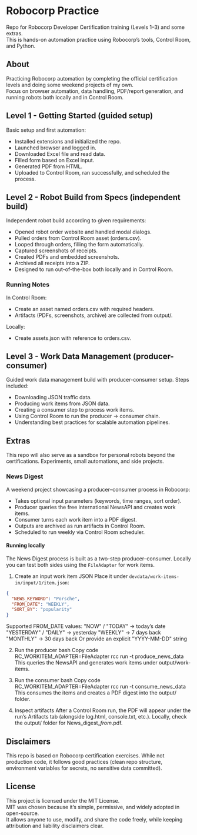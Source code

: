 # Robocorp Practice
Repo for Robocorp Developer Certification training (Levels 1–3) and some extras.  
This is hands-on automation practice using Robocorp’s tools, Control Room, and Python.

## About
Practicing Robocorp automation by completing the official certification levels and doing some weekend projects of my own.  
Focus on browser automation, data handling, PDF/report generation, and running robots both locally and in Control Room.

## Level 1 - Getting Started (guided setup)
Basic setup and first automation:
- Installed extensions and initialized the repo.
- Launched browser and logged in.
- Downloaded Excel file and read data.
- Filled form based on Excel input.
- Generated PDF from HTML.
- Uploaded to Control Room, ran successfully, and scheduled the process.

## Level 2 - Robot Build from Specs (independent build)
Independent robot build according to given requirements:
- Opened robot order website and handled modal dialogs.
- Pulled orders from Control Room asset (orders.csv).
- Looped through orders, filling the form automatically.
- Captured screenshots of receipts.
- Created PDFs and embedded screenshots.
- Archived all receipts into a ZIP.
- Designed to run out-of-the-box both locally and in Control Room.

### Running Notes
In Control Room:
- Create an asset named orders.csv with required headers.
- Artifacts (PDFs, screenshots, archive) are collected from output/.

Locally:
- Create assets.json with reference to orders.csv.

## Level 3 - Work Data Management (producer-consumer)
Guided work data management build with producer-consumer setup.
Steps included:
- Downloading JSON traffic data.
- Producing work items from JSON data.
- Creating a consumer step to process work items.
- Using Control Room to run the producer → consumer chain.
- Understanding best practices for scalable automation pipelines.

## Extras
This repo will also serve as a sandbox for personal robots beyond the certifications. Experiments, small automations, and side projects.

### News Digest
A weekend project showcasing a producer–consumer process in Robocorp:

- Takes optional input parameters (keywords, time ranges, sort order).
- Producer queries the free international NewsAPI and creates work items.
- Consumer turns each work item into a PDF digest.
- Outputs are archived as run artifacts in Control Room.
- Scheduled to run weekly via Control Room scheduler.

#### Running locally
The News Digest process is built as a two-step producer–consumer. Locally you can test both sides using the `FileAdapter` for work items.

1. Create an input work item JSON
Place it under `devdata/work-items-in/input/1/item.json`:
```json
{
  "NEWS_KEYWORD": "Porsche",
  "FROM_DATE": "WEEKLY",
  "SORT_BY": "popularity"
}
```
Supported FROM_DATE values:
"NOW" / "TODAY" → today’s date
"YESTERDAY" / "DAILY" → yesterday
"WEEKLY" → 7 days back
"MONTHLY" → 30 days back
Or provide an explicit "YYYY-MM-DD" string

2. Run the producer
bash
Copy code
RC_WORKITEM_ADAPTER=FileAdapter rcc run -t produce_news_data
This queries the NewsAPI and generates work items under output/work-items.

3. Run the consumer
bash
Copy code
RC_WORKITEM_ADAPTER=FileAdapter rcc run -t consume_news_data
This consumes the items and creates a PDF digest into the output/ folder.

4. Inspect artifacts
After a Control Room run, the PDF will appear under the run’s Artifacts tab (alongside log.html, console.txt, etc.).
Locally, check the output/ folder for News_digest_<keyword>_from_<date>.pdf.

## Disclaimers
This repo is based on Robocorp certification exercises. While not production code, it follows good practices (clean repo structure, environment variables for secrets, no sensitive data committed).

## License
This project is licensed under the MIT License.  
MIT was chosen because it’s simple, permissive, and widely adopted in open-source.  
It allows anyone to use, modify, and share the code freely, while keeping attribution and liability disclaimers clear.